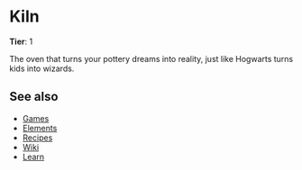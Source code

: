 # Kiln

**Tier**: 1

The oven that turns your pottery dreams into reality, just like Hogwarts turns kids into wizards.

## See also

* [Games](/wiki/games)
* [Elements](/wiki/elements)
* [Recipes](/wiki/recipes)
* [Wiki](/wiki/index)
* [Learn](/learn/index)
